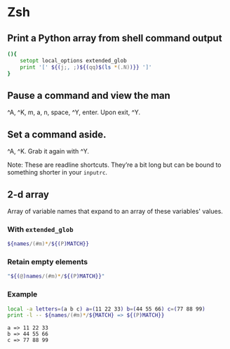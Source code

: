 # Zsh

## Print a Python array from shell command output

```zsh
(){
    setopt local_options extended_glob
    print '[' ${(j;, ;)${(qq)$(ls *(.N))}} ']'
}
```

## Pause a command and view the man

^A, ^K, m, a, n, space, ^Y, enter. Upon exit, ^Y.

## Set a command aside.
^A, ^K. Grab it again with ^Y.

Note: These are readline shortcuts. They’re a bit long but can be bound to something shorter in your `inputrc`.

## 2-d array

Array of variable names that expand to an array of these variables' values.

### With `extended_glob`

```zsh
${names/(#m)*/${(P)MATCH}}
```

### Retain empty elements

```zsh
"${(@)names/(#m)*/${(P)MATCH}}"
```

### Example

```zsh
local -a letters=(a b c) a=(11 22 33) b=(44 55 66) c=(77 88 99)
print -l -- ${names/(#m)*/${MATCH} => ${(P)MATCH}}
```

```console
a => 11 22 33
b => 44 55 66
c => 77 88 99
```
